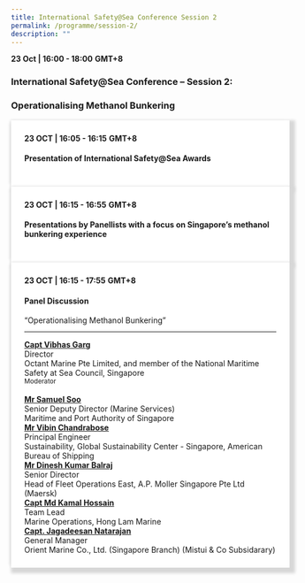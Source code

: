 ```yaml
---
title: International Safety@Sea Conference Session 2
permalink: /programme/session-2/
description: ""
---
```

<div>
  <b>23 Oct | 16:00 - 18:00</b>&nbsp;<b>GMT+8</b>
  <h3>International Safety@Sea Conference – Session 2:</h3>
	<h3>Operationalising Methanol Bunkering</h3>
</div>


<section>
  <div class="bp-container is-fluid">
    <div class="row">
      <div class="col is-full"> 
        <div class="row">
          <div class="col is-12">
            <div class="border bg-light h-100 position-relative">
              <div class="p-4">
                <div class="programme-time"><b>23 OCT | 16:05 - 16:15</b>&nbsp;<b>GMT+8</b></div>
                <h4 class="programme-title">Presentation of International Safety@Sea Awards</h4>
              </div>
            </div>
          </div>
        </div>
      </div>
    </div>
  </div>
</section>

<section>
  <div class="bp-container is-fluid">
    <div class="row">
      <div class="col is-full"> 
        <div class="row">
          <div class="col is-12">
            <div class="border bg-light h-100 position-relative">
              <div class="p-4">
                <div class="programme-time"><b>23 OCT | 16:15 - 16:55</b>&nbsp;<b>GMT+8</b></div>
                <h4 class="programme-title">Presentations by Panellists with a focus on Singapore’s methanol bunkering experience</h4>
              </div>
            </div>
          </div>
        </div>
      </div>
    </div>
  </div>
</section>

<section>
<div class="bp-container is-fluid">
<div class="row">
<div class="col is-full">
<div class="row">
<div class="col is-12">
<div class="border bg-light h-100 position-relative">
<div class="p-4">
<div class="programme-time"><strong>23 OCT | 16:15 - 17:55</strong>&nbsp;<strong>GMT+8</strong></div>
<h4 class="programme-title">Panel Discussion</h4>
	“Operationalising Methanol Bunkering”	
<hr class="my-3 border-primary">
<div class="speakers px-2">
<div class="row">
<div class="col is-6 prog-speaker">
<div class="row">
<div class="col is-8">
<div class="speaker-name text-ellipsis"><strong><a class="speaker-name text-ellipsis" href="#" rel="noopener">Capt Vibhas Garg</a></strong></div>
<div class="text-ellipsis speaker-position">Director</div>
<div class="text-ellipsis speaker-company">Octant Marine Pte Limited, and member of the National Maritime Safety at Sea Council, Singapore</div>
<div class="speaker-role text-ellipsis text-muted"><small>Moderator</small></div>
</div>
</div>
</div>
<div class="col is-6 prog-speaker">&nbsp;</div>
</div>
<div class="row">
<div class="col is-6 prog-speaker">
<div class="row">
<div class="col is-8">
<div class="speaker-name text-ellipsis"><strong><a class="speaker-name text-ellipsis" href="#" rel="noopener">Mr Samuel Soo</a></strong></div>
<div class="text-ellipsis speaker-position">Senior Deputy Director (Marine Services)</div>
<div class="text-ellipsis speaker-company">Maritime and Port Authority of Singapore</div>
</div>
</div>
</div>


<div class="col is-6 prog-speaker">

<div class="row">
<div class="col is-8">
<div class="speaker-name text-ellipsis"><strong><a class="speaker-name text-ellipsis" href="#" rel="noopener">Mr Vibin Chandrabose</a></strong></div>
<div class="text-ellipsis speaker-position">Principal Engineer</div>
<div class="text-ellipsis speaker-company">Sustainability, Global Sustainability Center - Singapore, American Bureau of Shipping</div>
</div>
</div>

</div>
</div>
<div class="row">

<div class="col is-6 prog-speaker">

<div class="row">
<div class="col is-8">
<div class="speaker-name text-ellipsis"><strong><a class="speaker-name text-ellipsis" href="#" rel="noopener">Mr Dinesh Kumar Balraj</a></strong></div>
<div class="text-ellipsis speaker-position">Senior Director</div>
<div class="text-ellipsis speaker-company">Head of Fleet Operations East, A.P. Moller Singapore Pte Ltd (Maersk)</div>
</div>
</div>


</div>

<div class="col is-6 prog-speaker">
<div class="row">
<div class="col is-8">
<div class="speaker-name text-ellipsis"><strong><a class="speaker-name text-ellipsis" href="#" rel="noopener">Capt Md Kamal Hossain</a></strong></div>
<div class="text-ellipsis speaker-position">Team Lead</div>
<div class="text-ellipsis speaker-company">Marine Operations, Hong Lam Marine</div>
</div>
</div>
</div>




</div>

<div class="row">

<div class="col is-6 prog-speaker">
<div class="row">
<div class="col is-8">
<div class="speaker-name text-ellipsis"><strong><a class="speaker-name text-ellipsis" href="#" rel="noopener">Capt. Jagadeesan Natarajan</a></strong></div>
<div class="text-ellipsis speaker-position">General Manager</div>
<div class="text-ellipsis speaker-company">Orient Marine Co., Ltd. (Singapore Branch) (Mistui &amp; Co Subsidarary)</div>
</div>
</div>
</div>


</div>
</div>
</div>
</div>
</div>
</div>
</div>
</div>
</div></section>
	
	
	
<style type="text/css"> 

	
	hr.my-3{
margin-top: 0.75rem;	
	}

    .is-left{
      text-align: left;
    }
    .content h4{
      font-weight: 500; 
      color: #337B9A !important;
      margin-top: 1rem;
    }
    .bg-light {
      background-color: #fff !important;
      box-shadow: 5px 5px 5px 5px rgb(215 215 215), -5px 0 6px -4px rgb(215 215 215);
    }
    .p-4 {
      padding: 1.5rem!important;
    }
  .content a {text-decoration:none;}
	.content h3 { margin-top: 1rem;}
</style>